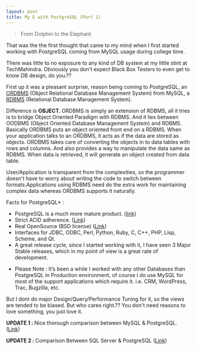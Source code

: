 ```yaml
---
layout: post
title: My E with PostgreSQL (Part 1)
---
```


> From Dolphin to the Elephant

That was the the first thought that came to my mind when I first started working with PostgreSQL coming from MySQL usage during college time.

There was little to no exposure to any kind of DB system at my little stint at TechMahindra. Obviously you don't expect Black Box Testers to even get to know DB design, do you.??

First up it was a pleasant surprise, reason being coming to PostgreSQL, an <a title="ORDBMS" href="http://en.wikipedia.org/wiki/Object-relational_database" target="_blank">ORDBMS</a> (Object Relational Database Management System) from MySQL, a <a title="RDBMS" href="http://en.wikipedia.org/wiki/Relational_database_management_system" target="_blank">RDBMS</a> (Relational Database Management System).

Difference is <strong>OBJECT. </strong>ORDBMS is simply an extension of RDBMS, all it tries is to bridge Object Oriented Paradigm with RDBMS. And it lies between OODBMS (Object Oriented Database Management System) and RDBMS. Basically ORDBMS puts an object oriented front end on a RDBMS. When your application talks to an ORDBMS, it acts as if the data are stored as objects. ORDBMS takes care of converting the objects in to data tables with rows and columns. And also provides a way to manipulate the data same as RDBMS. When data is retrieved, it will generate an object created from data table.

User/Application is transparent from the complexities, so the programmer doesn't have to worry about writing the code to switch between formats.Applications using RDBMS need do the extra work for maintaining complex data whereas ORDBMS supports it naturally.

Facts for PostgreSQL* :

<ul>
<li>PostgreSQL is a much more mature product. (<a href="http://stackoverflow.com/a/27440/876142">link</a>)</li>
<li>Strict ACID adherence. (<a href="http://www.teknico.net/devel/myvspg/index.en.html">Link</a>)</li>
<li>Real OpenSource (BSD license) (<a href="http://www.postgresql.org/about/advantages/">Link</a>)</li>
<li>Interfaces for JDBC, ODBC, Perl, Python, Ruby, C, C++, PHP, Lisp, Scheme, and Qt.</li>
<li>A great release cycle, since I started working with it, I have seen 3 Major Stable releases, which in my point of view is a great rate of development.</li>
</ul>

* Please Note : It&#8217;s been a while I worked with any other Databases than PostgreSQL in Production environment, of course I do use MySQL for most of the support applications which require it. i.e. CRM, WordPress, Trac, Bugzilla, etc.


But I dont do major Design/Query/Performance Tuning for it, so the views are tended to be biased. But who cares right.??
You don't need reasons to love something, you just love it. 

<strong>UPDATE 1 : </strong>Nice thorough comparison between MySQL &amp; PostgreSQL. (<a href="http://www.wikivs.com/wiki/MySQL_vs_PostgreSQL">Link</a>)


<strong>UPDATE 2 : </strong>Comparison Between SQL Server &amp; PostgreSQL (<a href="http://facility9.com/2011/12/ten-reasons-postgresql-is-better-than-sql-server/">Link</a>)
